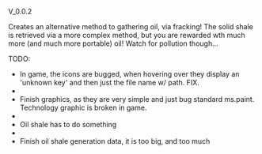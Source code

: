 V_0.0.2

Creates an alternative method to gathering oil, via fracking! The solid shale is retrieved via a more complex method, but you are rewarded wth much more (and much more portable) oil! Watch for pollution though...

TODO:

- In game, the icons are bugged, when hovering over they display an 'unknown key' and then just the file name w/ path. FIX.
- 
- Finish graphics, as they are very simple and just bug standard ms.paint. Technology graphic is broken in game.
- 
- Oil shale has to do something
- 
- Finish oil shale generation data, it is too big, and too much
